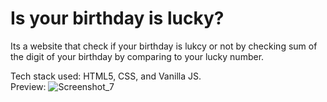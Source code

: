 # Is your birthday is lucky?
Its a website that check if your birthday is lukcy or not by checking sum of the digit of your birthday by comparing to your lucky number.<br>

Tech stack used: HTML5, CSS, and Vanilla JS.<br>
Preview:
![Screenshot_7](https://user-images.githubusercontent.com/73245914/180165879-657c009b-100b-4816-b1b5-10b63824eb9f.jpg)
